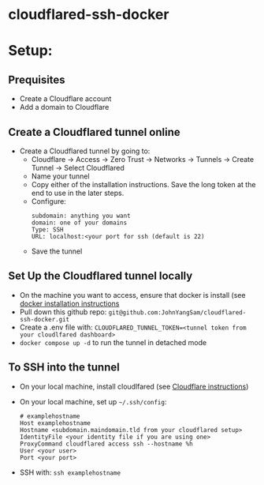 # cloudflared-ssh-docker

# Setup:

## Prequisites
- Create a Cloudflare account
- Add a domain to Cloudflare

## Create a Cloudflared tunnel online
- Create a Cloudflared tunnel by going to:
    - Cloudflare -> Access -> Zero Trust -> Networks -> Tunnels -> Create Tunnel -> Select Cloudflared
    - Name your tunnel
   - Copy either of the installation instructions. Save the long token at the end to use in the later steps.
   - Configure:
        ```
        subdomain: anything you want
        domain: one of your domains
        Type: SSH
        URL: localhost:<your port for ssh (default is 22)
        ```
   - Save the tunnel

## Set Up the Cloudflared tunnel locally
 - On the machine you want to access, ensure that docker is install (see [docker installation instructions](https://docs.docker.com/engine/install/)
- Pull down this github repo: `git@github.com:JohnYangSam/cloudflared-ssh-docker.git`
 - Create a .env file with:
   `CLOUDFLARED_TUNNEL_TOKEN=<tunnel token from your cloudlfared dashboard>`
 - `docker compose up -d` to run the tunnel in detached mode

## To SSH into the tunnel
- On your local machine, install cloudlfared (see [Cloudflare instructions](https://developers.cloudflare.com/cloudflare-one/connections/connect-networks/downloads/))
- On your local machine, set up `~/.ssh/config`:
    ```
    # examplehostname
    Host examplehostname
    Hostname <subdomain.maindomain.tld from your cloudflared setup>
    IdentityFile <your identity file if you are using one>
    ProxyCommand cloudflared access ssh --hostname %h
    User <your user>
    Port <your port>
    ```

- SSH with: `ssh examplehostname`
